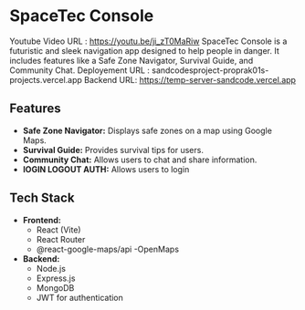 # SpaceTec Console
Youtube Video URL : https://youtu.be/ji_zT0MaRiw
SpaceTec Console is a futuristic and sleek navigation app designed to help people in danger. It includes features like a Safe Zone Navigator, Survival Guide, and Community Chat.
Deployement URL : sandcodesproject-proprak01s-projects.vercel.app
Backend URL: https://temp-server-sandcode.vercel.app
## Features

- **Safe Zone Navigator:** Displays safe zones on a map using Google Maps.
- **Survival Guide:** Provides survival tips for users.
- **Community Chat:** Allows users to chat and share information.
- **lOGIN LOGOUT AUTH:** Allows users to login

## Tech Stack

- **Frontend:**
  - React (Vite)
  - React Router
  - @react-google-maps/api
  -OpenMaps
- **Backend:**
  - Node.js
  - Express.js
  - MongoDB
  - JWT for authentication
 
